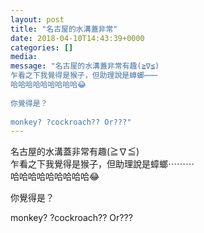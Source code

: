 ```yaml
---
layout: post
title: "名古屋的水溝蓋非常" 
date: 2018-04-10T14:43:39+0000 
categories: [] 
media:
message: "名古屋的水溝蓋非常有趣(≧∇≦)  
乍看之下我覺得是猴子，但助理說是蟑螂⋯⋯⋯  
哈哈哈哈哈哈哈哈哈😂  
  
你覺得是？  
  
monkey? ?cockroach?? Or???"
---
```


名古屋的水溝蓋非常有趣(≧∇≦)  
乍看之下我覺得是猴子，但助理說是蟑螂⋯⋯⋯  
哈哈哈哈哈哈哈哈哈😂  
  
你覺得是？  
  
monkey? ?cockroach?? Or???


 

